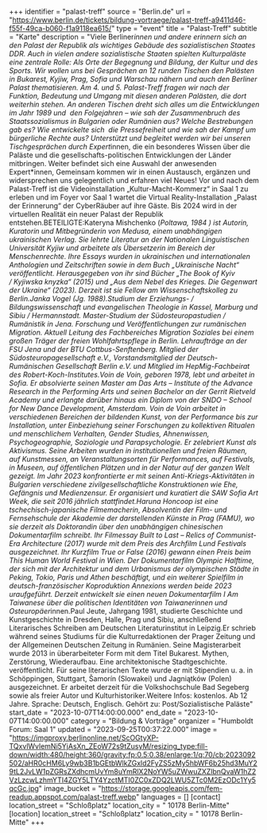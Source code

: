 +++
identifier = "palast-treff"
source = "Berlin.de"
url = "https://www.berlin.de/tickets/bildung-vortraege/palast-treff-a9411d46-f55f-49ca-b060-f1a9118ea615/"
type = "event"
title = "Palast-Treff"
subtitle = "Karte"
description = "Viele Berliner*innen und andere erinnern sich an den Palast der Republik als wichtiges Gebäude des sozialistischen Staates DDR. Auch in vielen andere sozialistische Staaten spielten Kulturpaläste eine zentrale Rolle: Als Orte der Begegnung und Bildung, der Kultur und des Sports. Wir wollen uns bei Gesprächen an 12 runden Tischen den Palästen in Bukarest, Kyjiw, Prag, Sofia und Warschau nähern und auch den Berliner Palast thematisieren. Am 4. und 5. Palast-Treff fragen wir nach der Funktion, Bedeutung und Umgang mit diesen anderen Palästen, die dort weiterhin stehen. An anderen Tischen dreht sich alles um die Entwicklungen im Jahr 1989 und  den Folgejahren – wie sah der Zusammenbruch des Staatssozialismus in Bulgarien oder Rumänien aus? Welche Bestrebungen gab es? Wie entwickelte sich  die Pressefreiheit und wie sah der Kampf um bürgerliche Rechte aus? Unterstützt und begleitet werden wir bei unseren Tischgesprächen durch Expert*innen, die ein besonderes Wissen über die Paläste und die gesellschafts-politischen Entwicklungen der Länder mitbringen. Weiter befindet sich eine Auswahl der anwesenden Expert*innen, Gemeinsam kommen wir in einen Austausch, ergänzen und widersprechen uns gelegentlich und erfahren viel Neues! Vor und nach dem Palast-Treff ist die Videoinstallation „Kultur-Macht-Kommerz“ in Saal 1 zu erleben und im Foyer vor Saal 1 wartet die Virtual Reality-Installation „Palast der Erinnerung“ der CyberRäuber auf ihre Gäste. Bis 2024 wird in der virtuellen Realität ein neuer Palast der Republik entstehen.BETEILIGTE:Kateryna Mishchenko (*Poltawa, 1984 ) ist Autorin, Kuratorin und Mitbegründerin von Medusa, einem unabhängigen ukrainischen Verlag. Sie lehrte Literatur an der Nationalen Linguistischen Universität Kyjiw und arbeitete als Übersetzerin im Bereich der Menschenrechte. Ihre Essays wurden in ukrainischen und internationalen Anthologien und Zeitschriften sowie in dem Buch „Ukrainische Nacht“ veröffentlicht. Herausgegeben von ihr sind Bücher „The Book of Kyiv / Kyjiwska knyzka“ (2015) und „Aus dem Nebel des Krieges. Die Gegenwart der Ukraine“ (2023). Derzeit ist sie Fellow am Wissenschaftskolleg zu Berlin.Janka Vogel (*Jg. 1988).Studium der Erziehungs- / Bildungswissenschaft und evangelischen Theologie in Kassel, Marburg und Sibiu / Hermannstadt. Master-Studium der Südosteuropastudien / Rumänistik in Jena. Forschung und Veröffentlichungen zur rumänischen Migration. Aktuell Leitung des Fachbereiches Migration  Soziales bei einem großen Träger der freien Wohlfahrtspflege in Berlin. Lehraufträge an der FSU Jena und der BTU Cottbus-Senftenberg. Mitglied der Südosteuropagesellschaft e.V., Vorstandsmitglied der Deutsch-Rumänischen Gesellschaft Berlin e.V. und Mitglied im HepMig-Fachbeirat des Robert-Koch-Institutes.Voin de Voin, geboren 1978, lebt und arbeitet in Sofia. Er absolvierte seinen Master am Das Arts – Institute of the Advance Research in the Performing Arts und seinen Bachelor an der Gerrit Rietveld Academy und erlangte darüber hinaus ein Diplom von der SNDO – School for New Dance Development, Amsterdam. Voin de Voin arbeitet in verschiedenen Bereichen der bildenden Kunst, von der Performance bis zur Installation, unter Einbeziehung seiner Forschungen zu kollektiven Ritualen und menschlichem Verhalten, Gender Studies, Ahnenwissen, Psychogeographie, Soziologie und Parapsychologie. Er zelebriert Kunst als Aktivismus. Seine Arbeiten wurden in institutionellen und freien Räumen, auf Kunstmessen, an Veranstaltungsorten für Performances, auf Festivals, in Museen, auf öffentlichen Plätzen und in der Natur auf der ganzen Welt gezeigt. Im Jahr 2023 konfrontierte er mit seinen Anti-Kriegs-Aktivitäten in Bulgarien verschiedene zivilgesellschaftliche Konstruktionen wie Ehe, Gefängnis und Medienzensur. Er organisiert und kuratiert die SAW Sofia Art Week, die seit 2016 jährlich stattfindet.Haruna Honcoop ist eine tschechisch-japanische Filmemacherin, Absolventin der Film- und Fernsehschule der Akademie der darstellenden Künste in Prag (FAMU), wo sie derzeit als Doktorandin über den unabhängigen chinesischen Dokumentarfilm schreibt. Ihr Filmessay Built to Last – Relics of Communist-Era Architecture (2017) wurde mit dem Preis des Archfilm Lund Festivals ausgezeichnet. Ihr Kurzfilm True or False (2016) gewann einen Preis beim This Human World Festival in Wien. Der Dokumentarfilm Olympic Halftime, der sich mit der Architektur und dem Urbanismus der olympischen Städte in Peking, Tokio, Paris und Athen beschäftigt, und ein weiterer Spielfilm in deutsch-französischer Koproduktion Annexions werden beide 2023 uraufgeführt. Derzeit entwickelt sie einen neuen Dokumentarfilm I Am Taiwanese über die politischen Identitäten von Taiwaner*innen und Osteuropäer*innen.Paul Jeute, Jahrgang 1981, studierte Geschichte und Kunstgeschichte in Dresden, Halle, Prag und Sibiu, anschließend Literarisches Schreiben am Deutschen Literaturinstitut in Leipzig.Er schrieb während seines Studiums für die Kulturredaktionen der Prager Zeitung und der Allgemeinen Deutschen Zeitung in Rumänien. Seine Magisterarbeit wurde 2013 in überarbeiteter Form mit dem Titel Bukarest. Mythen, Zerstörung, Wiederaufbau. Eine architektonische Stadtgeschichte. veröffentlicht. Für seine literarischen Texte wurde er mit Stipendien u. a. in Schöppingen, Stuttgart, Šamorín (Slowakei) und Jagniątków (Polen) ausgezeichnet. Er arbeitet derzeit für die Volkshochschule Bad Segeberg sowie als freier Autor und Kulturhistoriker.Weitere Infos: kostenlos. Ab 12 Jahre. Sprache: Deutsch, Englisch. Gehört zu: Post/Sozialistische Paläste"
start_date = "2023-10-07T14:00:00.000"
end_date = "2023-10-07T14:00:00.000"
category = "Bildung & Vorträge"
organizer = "Humboldt Forum: Saal 1"
updated = "2023-09-25T00:37:22.000"
image = "https://imgproxy.berlinonline.net/ScOGtyXP-TQxvlWvlemNi5YjAsXn_ZEoW72s9tZusyM/resizing_type:fill-down/width:480/height:360/gravity:fp:0.5:0.38/enlarge:1/q:70/cb:2023092502/aHR0cHM6Ly9wb3B1bGEtbWlkZGxld2FyZS5zMy5hbWF6b25hd3MuY29tL2JvLW1pZGRsZXdhcmUvYm8uYmRlX2NoYW5uZWwuZXZlbnQvaW1hZ2VzLzcwLzhmYTI4ZGY5LTY4YzctMTI0ZC0xZDQ2LWU5ZTc0M2EzODc1Yy5qcGc.jpg"
image_bucket = "https://storage.googleapis.com/fem-readup.appspot.com/palast-treff.webp"
languages = []
[contact]
location_street = "Schloßplatz"
location_city = " 10178 Berlin-Mitte"
[location]
location_street = "Schloßplatz"
location_city = " 10178 Berlin-Mitte"
+++
